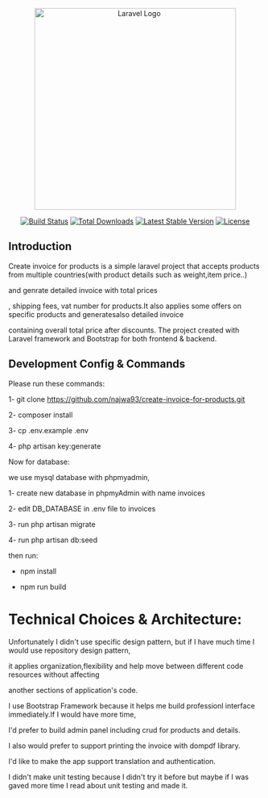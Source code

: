 <p align="center"><a href="https://laravel.com" target="_blank"><img src="https://raw.githubusercontent.com/laravel/art/master/logo-lockup/5%20SVG/2%20CMYK/1%20Full%20Color/laravel-logolockup-cmyk-red.svg" width="400" alt="Laravel Logo"></a></p>

<p align="center">
<a href="https://github.com/laravel/framework/actions"><img src="https://github.com/laravel/framework/workflows/tests/badge.svg" alt="Build Status"></a>
<a href="https://packagist.org/packages/laravel/framework"><img src="https://img.shields.io/packagist/dt/laravel/framework" alt="Total Downloads"></a>
<a href="https://packagist.org/packages/laravel/framework"><img src="https://img.shields.io/packagist/v/laravel/framework" alt="Latest Stable Version"></a>
<a href="https://packagist.org/packages/laravel/framework"><img src="https://img.shields.io/packagist/l/laravel/framework" alt="License"></a>
</p>

## Introduction
Create invoice for products is a simple laravel project that accepts products from multiple countries(with product details such as weight,item price..) 

and genrate detailed invoice with total prices

, shipping fees, vat number for products.It also applies some offers on specific products and generatesalso detailed invoice

containing overall total price after discounts. The project created with Laravel framework and Bootstrap for both frontend & backend.

## Development Config & Commands
Please run these commands:

1- git clone https://github.com/najwa93/create-invoice-for-products.git

2- composer install

3- cp  .env.example  .env

4- php artisan key:generate

Now for database:

we use mysql database with phpmyadmin,

1- create new database in phpmyAdmin with name invoices

2- edit DB_DATABASE in .env file to invoices

3- run php artisan migrate

4- run php artisan db:seed

 then run:
 
- npm install

- npm run build

# Technical Choices & Architecture:
Unfortunately I didn't use specific design pattern, but if I have much time I would use repository design pattern,

it applies organization,flexibility and help move between different code resources without affecting

another sections of application's code.

I use Bootstrap Framework because it helps me build professionl interface immediately.If I would have more time, 

I'd prefer to build admin panel including crud for products and details.

I also would prefer to support printing the invoice with dompdf library.

I'd like to make the app support translation and authentication.

I didn't make unit testing because I didn't try it before but maybe if I was gaved more time I read about unit testing and made it.
